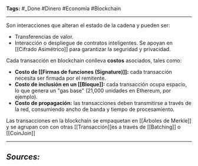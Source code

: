 **Tags:** #_Done 
#Dinero #Economía  #Blockchain 
- - -
Son interacciones que alteran el estado de la cadena y pueden ser:
- Transferencias de valor.
- Interacción o despliegue de contratos inteligentes.
Se apoyan en [[Cifrado Asimétrico]] para garantizar la seguridad y privacidad.

Cada transacción en blockchain conlleva **costos** asociados, tales como:  
- **Costo de [[Firmas de funciones (Signature)]]:** cada transacción necesita ser firmada por el remitente.  
- **Costo de inclusión en un [[Bloque]]:** cada transacción ocupa espacio, lo que genera un "gas base" (21,000 unidades en Ethereum, por ejemplo).  
- **Costo de propagación:** las transacciones deben transmitirse a través de la red, consumiendo ancho de banda y tiempo de procesamiento.  

Las transacciones en la blockchain se empaquetan en  [[Árboles de Merkle]]  y se agrupan con con otras [[Transacción]]es  a través de [[Batching]]  o [[CoinJoin]]

- - - 
## ***Sources:***
